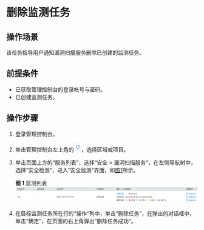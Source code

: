 # 删除监测任务<a name="ZH-CN_TOPIC_0151723463"></a>

## 操作场景<a name="section12950143635119"></a>

该任务指导用户通知漏洞扫描服务删除已创建的监测任务。

## 前提条件<a name="section523854112511"></a>

-   已获取管理控制台的登录帐号与密码。
-   已创建监测任务。

## 操作步骤<a name="section17281184514518"></a>

1.  登录管理控制台。
2.  单击管理控制台左上角的![](figures/项目.jpg)，选择区域或项目。
3.  单击页面上方的“服务列表“，选择“安全  \>  漏洞扫描服务“，在左侧导航树中，选择“安全检测“，进入“安全监测“界面，如[图1](#zh-cn_topic_0118982375_fig15318816618)所示。

    **图 1**  监测列表<a name="zh-cn_topic_0118982375_fig15318816618"></a>  
    ![](figures/监测列表.png "监测列表")

4.  在目标监测任务所在行的“操作“列中，单击“删除任务“，在弹出的对话框中，单击“确定“，在页面的右上角弹出“删除任务成功“。

